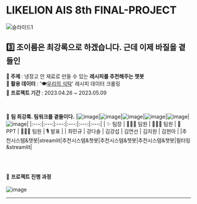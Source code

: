 # LIKELION AIS 8th FINAL-PROJECT
![슬라이드1](https://user-images.githubusercontent.com/124337933/237030435-a9bb8d38-5790-4849-8aab-0b361de1a158.JPG)
## 3️⃣ 조이름은 최강록으로 하겠습니다. 근데 이제 바질을 곁들인

<b> 🍕 주제 </b>: 냉장고 안 재료로 만들 수 있는 <b>레시피를 추천해주는 챗봇</b> <br>
<b> 🍔 활용 데이터 </b>: '🍽️[우리의 식탁](https://wtable.co.kr/recipes)' 레시피 데이터 크롤링 <br>
<b> 🍟 프로젝트 기간 </b>: 2023.04.26 ~ 2023.05.09 <br>

<br>

🦁 <b> 팀 최강록. 팀워크를 곁들이다.</b>
|![image](https://user-images.githubusercontent.com/124337933/237033354-ae3e2661-0d0b-487d-98d3-4f8b0bc6fc42.png)|![image](https://user-images.githubusercontent.com/124337933/237033386-393492bf-bc05-468e-b160-0dbf63cde6c9.png)|![image](https://user-images.githubusercontent.com/124337933/237033411-cd779a5f-d45b-41c1-8ef1-49e4453539c9.png)|![image](https://user-images.githubusercontent.com/124337933/237033439-66e815de-35e4-4834-8493-387309a5e2d0.png)|![image](https://user-images.githubusercontent.com/124337933/237033456-12825d94-c382-4bec-823b-c44898fcaf1e.png)|![image](https://user-images.githubusercontent.com/124337933/237033473-360923ae-c41a-4b7a-948e-b2a4483a05d5.png)|
|:---:|:---:|:---:|:---:|:---:|:---:|
| ✨ 팀장 | 👨🏻‍💻 팀원 | 👨🏻‍💻 팀원 | 🎨 PPT | 👨🏻‍💻 팀원 | 🎙️ 발표 |
|  최민규 |  강다솔 |  김강섭 |  김연선 |  김지원 |  김현아 |
|추천시스템&챗봇|streamlit|추천시스템&챗봇|추천시스템&챗봇|추천시스템&챗봇|필터링&streamlit|

<br><br>

🦁 <b>프로젝트 진행 과정</b> <br><br>
![image](https://user-images.githubusercontent.com/124337933/237034927-aa1738ce-18f1-4809-b0cd-f9ee50663fe7.png)

<hr>
<br>
